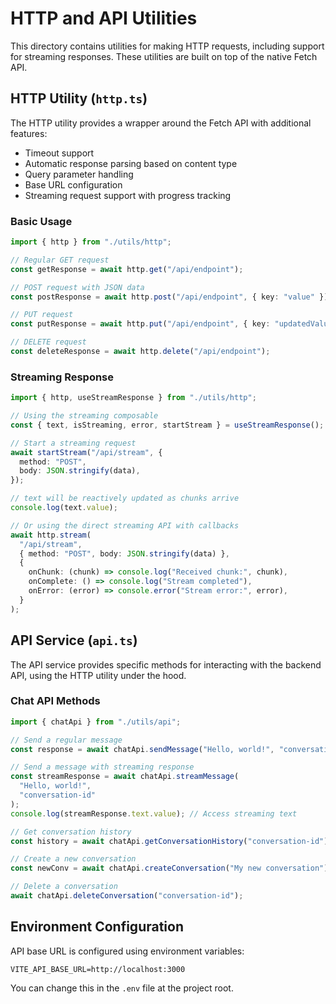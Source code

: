 # HTTP and API Utilities

This directory contains utilities for making HTTP requests, including support for streaming responses. These utilities are built on top of the native Fetch API.

## HTTP Utility (`http.ts`)

The HTTP utility provides a wrapper around the Fetch API with additional features:

- Timeout support
- Automatic response parsing based on content type
- Query parameter handling
- Base URL configuration
- Streaming request support with progress tracking

### Basic Usage

```typescript
import { http } from "./utils/http";

// Regular GET request
const getResponse = await http.get("/api/endpoint");

// POST request with JSON data
const postResponse = await http.post("/api/endpoint", { key: "value" });

// PUT request
const putResponse = await http.put("/api/endpoint", { key: "updatedValue" });

// DELETE request
const deleteResponse = await http.delete("/api/endpoint");
```

### Streaming Response

```typescript
import { http, useStreamResponse } from "./utils/http";

// Using the streaming composable
const { text, isStreaming, error, startStream } = useStreamResponse();

// Start a streaming request
await startStream("/api/stream", {
  method: "POST",
  body: JSON.stringify(data),
});

// text will be reactively updated as chunks arrive
console.log(text.value);

// Or using the direct streaming API with callbacks
await http.stream(
  "/api/stream",
  { method: "POST", body: JSON.stringify(data) },
  {
    onChunk: (chunk) => console.log("Received chunk:", chunk),
    onComplete: () => console.log("Stream completed"),
    onError: (error) => console.error("Stream error:", error),
  }
);
```

## API Service (`api.ts`)

The API service provides specific methods for interacting with the backend API, using the HTTP utility under the hood.

### Chat API Methods

```typescript
import { chatApi } from "./utils/api";

// Send a regular message
const response = await chatApi.sendMessage("Hello, world!", "conversation-id");

// Send a message with streaming response
const streamResponse = await chatApi.streamMessage(
  "Hello, world!",
  "conversation-id"
);
console.log(streamResponse.text.value); // Access streaming text

// Get conversation history
const history = await chatApi.getConversationHistory("conversation-id");

// Create a new conversation
const newConv = await chatApi.createConversation("My new conversation");

// Delete a conversation
await chatApi.deleteConversation("conversation-id");
```

## Environment Configuration

API base URL is configured using environment variables:

```
VITE_API_BASE_URL=http://localhost:3000
```

You can change this in the `.env` file at the project root.
